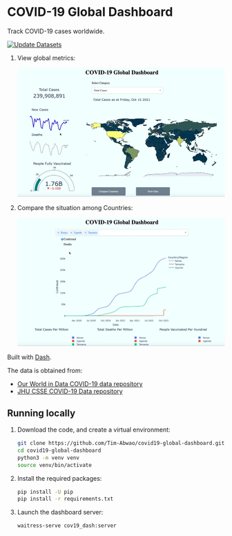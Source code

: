# COVID-19 Global Dashboard

Track COVID-19 cases worldwide.

[![Update Datasets](https://github.com/Tim-Abwao/covid19-global-dashboard/actions/workflows/data.yml/badge.svg)](https://github.com/Tim-Abwao/covid19-global-dashboard/actions/workflows/data.yml)

1. View global metrics:

    [![global screencast](cov19_dash/assets/global.gif)][live_app]

2. Compare the situation among Countries:

    [![countries screencast](cov19_dash/assets/countries.gif)][live_app]

Built with [Dash][dash].

The data is obtained from:

* [Our World in Data  COVID-19 data repository][owid]
* [JHU CSSE COVID-19 Data repository][jhucsse]


## Running locally

1. Download the code, and create a virtual environment:

    ```bash
    git clone https://github.com/Tim-Abwao/covid19-global-dashboard.git
    cd covid19-global-dashboard
    python3 -m venv venv
    source venv/bin/activate
    ```

2. Install the required packages:

    ```bash
    pip install -U pip
    pip install -r requirements.txt
    ```

3. Launch the dashboard server:

    ```bash
    waitress-serve cov19_dash:server
    ```

[dash]: https://plotly.com/dash/
[owid]: https://github.com/owid/covid-19-data/tree/master/public/data
[jhucsse]: https://github.com/CSSEGISandData/COVID-19
[live_app]: https://covid19-global-dash.herokuapp.com/
